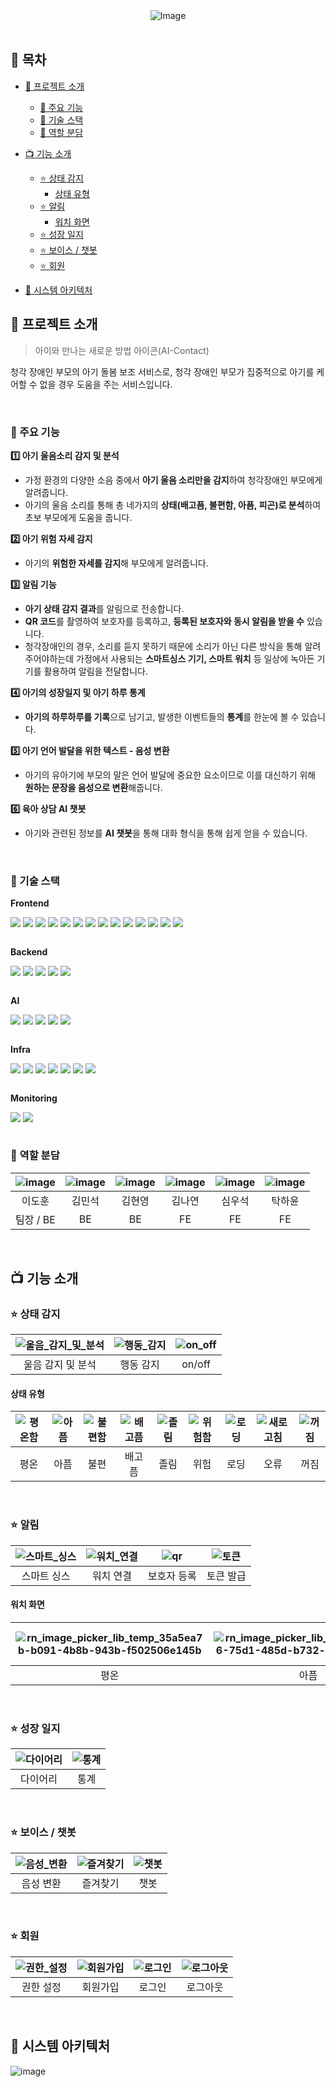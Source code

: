  <div style="text-align: center;">
  <img src="/uploads/37c34dc06b65dc259a313b3707581f79/메인.png" alt="Image">
</div>

<br/>

## 👶 목차
- [🎯 프로젝트 소개](#🎯-프로젝트-소개)
    - [🔎 주요 기능](#🔎-주요-기능)
    - [🔧 기술 스택](#🔧-기술-스택)
    - [💖 역할 분담](#💖-역할-분담)
- [📺 기능 소개](#📺-기능-소개)
  - [⭐ 상태 감지](#⭐-상태-감지)
    - [상태 유형](#상태-유형)
  - [⭐ 알림](#⭐-알림)
    - [워치 화면](#워치-화면)
  - [⭐ 성장 일지](#⭐-성장-일지)
  - [⭐ 보이스 / 챗봇](#⭐-보이스-/-챗봇)
  - [⭐ 회원](#⭐-회원)

- [💾 시스템 아키텍처](#💾-시스템-아키텍처)

## 🎯 프로젝트 소개
> 아이와 만나는 새로운 방법 아이콘(AI-Contact)

청각 장애인 부모의 아기 돌봄 보조 서비스로, 청각 장애인 부모가 집중적으로 아기를 케어할 수 없을 경우 도움을 주는 서비스입니다.

<br/>

### 🔎 주요 기능
**1️⃣ 아기 울음소리 감지 및 분석**

- 가정 환경의 다양한 소음 중에서 **아기 울음 소리만을 감지**하여 청각장애인 부모에게 알려줍니다.
- 아기의 울음 소리를 통해 총 네가지의 **상태(배고픔, 불편함, 아픔, 피곤)로 분석**하여 초보 부모에게 도움을 줍니다.

**2️⃣ 아기 위험 자세 감지**

- 아기의 **위험한 자세를 감지**해 부모에게 알려줍니다.

**3️⃣ 알림 기능**

- **아기 상태 감지 결과**를 알림으로 전송합니다.
- **QR 코드**를 촬영하여 보호자를 등록하고, **등록된 보호자와 동시 알림을 받을 수** 있습니다.
- 청각장애인의 경우, 소리를 듣지 못하기 때문에 소리가 아닌 다른 방식을 통해 알려주어야하는데 가정에서 사용되는 **스마트싱스 기기, 스마트 워치** 등 일상에 녹아든 기기를 활용하여 알림을 전달합니다.

**4️⃣ 아기의 성장일지 및 아기 하루 통계**

- **아기의 하루하루를 기록**으로 남기고, 발생한 이벤트들의 **통계**를 한눈에 볼 수 있습니다.


**5️⃣ 아기 언어 발달을 위한 텍스트 - 음성 변환**

- 아기의 유아기에 부모의 말은 언어 발달에 중요한 요소이므로 이를 대신하기 위해 **원하는 문장을 음성으로 변환**해줍니다.


**6️⃣ 육아 상담 AI 챗봇**

- 아기와 관련된 정보를 **AI 챗봇**을 통해 대화 형식을 통해 쉽게 얻을 수 있습니다.

<br/>

### 🔧 기술 스택

**Frontend**

<div style="display:flex; flex-wrap:wrap; gap:4px">
<img src="https://img.shields.io/badge/React-61DAFB?style=for-the-badge&amp;logo=React&amp;logoColor=white">
<img src="https://img.shields.io/badge/Typescript-3178C6?style=for-the-badge&amp;logo=Typescript&amp;logoColor=white">
<img src="https://img.shields.io/badge/Flutter-02569B?style=for-the-badge&logo=flutter&logoColor=white"/>
<img src="https://img.shields.io/badge/Tailwind CSS-06B6D4?style=for-the-badge&amp;logo=Tailwind CSS&amp;logoColor=white">
<img src="https://img.shields.io/badge/React Query-FF4154?style=for-the-badge&amp;logo=reactquery&amp;logoColor=white">
<img src="https://img.shields.io/badge/Zustand-443E38?style=for-the-badge&amp;logo=&amp;logoColor=white">
<img src="https://img.shields.io/badge/React Router-CA4245?style=for-the-badge&amp;logo=reactrouter&amp;logoColor=white">
<img src="https://img.shields.io/badge/Zustand-FF4154?style=for-the-badge&amp;logo=reactquery&amp;logoColor=white">
<img src="https://img.shields.io/badge/vite-646CFF?style=for-the-badge&logo=vite&logoColor=white">
<img src="https://img.shields.io/badge/PWA-5A0FC8?style=for-the-badge&amp;logo=pwa&amp;logoColor=white">
<img src="https://img.shields.io/badge/Firebase-FFCA28?style=for-the-badge&amp;logo=firebase&amp;logoColor=white">
<img src="https://img.shields.io/badge/Web Bluetooth-0082FC?style=for-the-badge&amp;logo=bluetooth&amp;logoColor=white">
<img src="https://img.shields.io/badge/Tensorflow.js-FF6F00?style=for-the-badge&amp;logo=tensorflow&amp;logoColor=white">
<img src="https://img.shields.io/badge/Three.js-000000?style=for-the-badge&amp;logo=threedotjs&amp;logoColor=white">
</div>

<br/>

**Backend**

<div style="display:flex; flex-wrap:wrap; gap:4px">
<img src="https://img.shields.io/badge/springboot-6DB33F?style=for-the-badge&logo=springboot&logoColor=white"/>
<img src="https://img.shields.io/badge/apache kafka-231F20?style=for-the-badge&logo=apachekafka&logoColor=white"/>
<img src="https://img.shields.io/badge/fast api-009688?style=for-the-badge&logo=fastapi&logoColor=white"/>
<img src="https://img.shields.io/badge/MongoDB-47A248?style=for-the-badge&logo=MongoDB&logoColor=white"/>
<img src="https://img.shields.io/badge/MariaDB-003545?style=for-the-badge&logo=mariaDB&logoColor=white"/>
</div>

<br/>

**AI**

<div style="display:flex; flex-wrap:wrap; gap:4px">
<img src="https://img.shields.io/badge/Google Colab-F9AB00?style=for-the-badge&logo=Google Colab&logoColor=white"/>
<img src="https://img.shields.io/badge/pytorch-EE4C2C?style=for-the-badge&logo=pytorch&logoColor=white"/>
<img src="https://img.shields.io/badge/Tensorflow-FF6F00?style=for-the-badge&amp;logo=tensorflow&amp;logoColor=white">
<img src="https://img.shields.io/badge/open ai-412991?style=for-the-badge&amp;logo=openai&amp;logoColor=white">
<img src="https://img.shields.io/badge/Naver Clova-03C75A?style=for-the-badge&amp;logo=naver&amp;logoColor=white">
</div>
    
<br/>

**Infra**

<div style="display:flex; flex-wrap:wrap; gap:4px">
<img src="https://img.shields.io/badge/Amazon AWS-232F3E?style=for-the-badge&logo=amazonaws&logoColor=white"/>
<img src="https://img.shields.io/badge/amazon s3-569A31?style=for-the-badge&logo=amazons3&logoColor=white"/>
<img src="https://img.shields.io/badge/Docker-2496ED?style=for-the-badge&logo=Docker&logoColor=white"/>
<img src="https://img.shields.io/badge/oracle cloud infra-F80000?style=for-the-badge&logo=oracle&logoColor=white"/>
<img src="https://img.shields.io/badge/nginx-009639?style=for-the-badge&logo=nginx&logoColor=white"/>
<img src="https://img.shields.io/badge/jenkins-D24939?style=for-the-badge&logo=jenkins&logoColor=white"/>
<img src="https://img.shields.io/badge/cloudflare-F38020?style=for-the-badge&logo=cloudflare&logoColor=white"/>
</div>

<br/>

**Monitoring**
<div style="display:flex; flex-wrap:wrap; gap:4px">
<img src="https://img.shields.io/badge/grafana-F46800?style=for-the-badge&logo=grafana&logoColor=white"/>
<img src="https://img.shields.io/badge/prometheus-E6522C?style=for-the-badge&logo=prometheus&logoColor=white"/>
</div>
    
<br/>

### 💖 역할 분담

|![image](https://hackmd.io/_uploads/S1es5NDm0.png)|![image](https://hackmd.io/_uploads/BkPscEP7C.png)|![image](https://hackmd.io/_uploads/HkOn94D7A.png)|![image](https://hackmd.io/_uploads/ryGTcVPm0.png)|![image](https://hackmd.io/_uploads/r1_RcVDmR.png)|![image](https://hackmd.io/_uploads/HJZC5VDX0.png)|
|:-:|:-:|:-:|:-:|:-:|:-:|
|이도훈|김민석|김현영|김나연|심우석|탁하윤|
|팀장 / BE|BE|BE|FE|FE|FE|

<br/>


## 📺 기능 소개

### ⭐ 상태 감지

|![울음_감지_및_분석](/uploads/416b7ea3f4478b945bdcdc87da130791/울음_감지_및_분석.gif)|![행동_감지](/uploads/cd9dc6cfd7512ac7c859c09e7c2ddb53/행동_감지.gif)|![on_off](/uploads/8191ae7b7ea23c6affc3dfc3568f0b59/on_off.gif)|
|:-:|:-:|:-:|
|울음 감지 및 분석|행동 감지|on/off|

#### 상태 유형
    
|![평온함](https://hackmd.io/_uploads/BkOPMOw7A.png)|![아픔](https://hackmd.io/_uploads/Skeam_PQC.png)|![불편함](https://hackmd.io/_uploads/HkH6Q_DmA.png)|![배고픔](https://hackmd.io/_uploads/S1jaQ_w70.png)|![졸림](https://hackmd.io/_uploads/HyGCQOv7A.png)|![위험함](https://hackmd.io/_uploads/BJnbLuwmC.png)|![로딩](https://hackmd.io/_uploads/rJxkNuDmA.png)|![새로고침](https://hackmd.io/_uploads/SJVyNdPXA.png)|![꺼짐](https://hackmd.io/_uploads/BJ_1Edw7C.png)| 
|:-:|:-:|:-:|:-:|:-:|:-:|:-:|:-:|:-:|
|평온|아픔|불편|배고픔|졸림|위험|로딩|오류|꺼짐|

<br/>

### ⭐ 알림

|![스마트_싱스](/uploads/e060503e89c56a091b6caf0e2bc5d5f6/스마트_싱스.gif)|![워치_연결](/uploads/d4af79503dde0a7cbabb1d18523711de/워치_연결.gif)|![qr](/uploads/8704cfc2f33e4cc4085dfd157e902afa/qr.gif)|![토큰](/uploads/7f1a6a6eb09f63f4ba4ad7ec86cb50c1/토큰.jpg)|
|:-:|:-:|:-:|:-:|
|스마트 싱스|워치 연결|보호자 등록|토큰 발급|

#### 워치 화면


    
|![rn_image_picker_lib_temp_35a5ea7b-b091-4b8b-943b-f502506e145b](https://hackmd.io/_uploads/HyXD9uvX0.png)|![rn_image_picker_lib_temp_290cbbc6-75d1-485d-b732-a6ebc3966e55](https://hackmd.io/_uploads/BkB_9uwmR.png)|![rn_image_picker_lib_temp_b2cd4e3a-28e4-4856-afcc-2adfe58cbfa7](https://hackmd.io/_uploads/HksOqODm0.png)|![rn_image_picker_lib_temp_0a550ec2-9f8e-47da-ab20-926bd292090b](https://hackmd.io/_uploads/H1-F5dwmR.png)|![rn_image_picker_lib_temp_68c6c486-c50c-4968-bd6f-59dc8b6d13cf](https://hackmd.io/_uploads/Hk859dPmR.png)|![rn_image_picker_lib_temp_f48f5e07-5987-4852-8943-3d9486ae6370](https://hackmd.io/_uploads/HyUscODX0.png)|![rn_image_picker_lib_temp_f5adca03-80e8-4437-9439-3a5be975c119](https://hackmd.io/_uploads/Skni5_vQC.png)|
|:-:|:-:|:-:|:-:|:-:|:-:|:-:|
|평온|아픔|불편|배고픔|졸림|위험|연결|
    
<br/>

### ⭐ 성장 일지

|![다이어리](/uploads/124e92241a712e4d68feaff24f8a1bab/다이어리.gif)|![통계](/uploads/fa6c5e95635f26bdf4418042af522617/통계.gif)|
|:-:|:-:|
|다이어리|통계|

<br/>

### ⭐ 보이스 / 챗봇

|![음성_변환](/uploads/d3ec394f4b80a99ed30714c3b8a6d7a0/음성_변환.gif)|![즐겨찾기](/uploads/627008d067ba65a11dbfbc8286a3dc49/즐겨찾기.gif)|![챗봇](/uploads/eaf875bfca53b95b197c4a927319a43c/챗봇.gif)|
|:-:|:-:|:-:|
|음성 변환|즐겨찾기|챗봇|

<br/>

### ⭐ 회원

|![권한_설정](/uploads/ba347b01df296695b4a9fd5907e0e091/권한_설정.gif)|![회원가입](/uploads/4444da5f58ce9b9b5964edc71226c492/회원가입.gif)|![로그인](/uploads/c4a92cbebcf378c9f403b51e6b9d0617/로그인.gif)|![로그아웃](/uploads/c1742ac321557e1b1c1b729529d744bc/로그아웃.jpg)|
|:-:|:-:|:-:|:-:|
|권한 설정|회원가입|로그인|로그아웃|

<br/>

## 💾 시스템 아키텍처

![image](https://hackmd.io/_uploads/SkYCLwPmC.png)

<br/>
